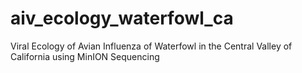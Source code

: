 # aiv_ecology_waterfowl_ca
Viral Ecology of Avian Influenza of Waterfowl in the Central Valley of California using MinION Sequencing
